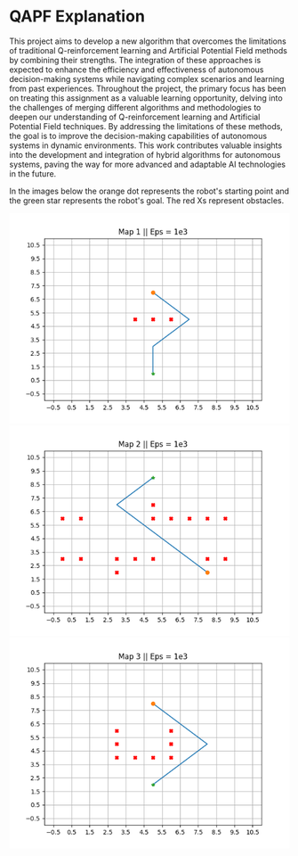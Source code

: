 # QAPF Explanation

This project aims to develop a new algorithm that overcomes the limitations of traditional Q-reinforcement learning and Artificial Potential Field methods by combining their strengths. The integration of these approaches is expected to enhance the efficiency and effectiveness of autonomous decision-making systems while navigating complex scenarios and learning from past experiences. Throughout the project, the primary focus has been on treating this assignment as a valuable learning opportunity, delving into the challenges of merging different algorithms and methodologies to deepen our understanding of Q-reinforcement learning and Artificial Potential Field techniques. By addressing the limitations of these methods, the goal is to improve the decision-making capabilities of autonomous systems in dynamic environments. This work contributes valuable insights into the development and integration of hybrid algorithms for autonomous systems, paving the way for more advanced and adaptable AI technologies in the future.

In the images below the orange dot represents the robot's starting point and the green star represents the robot's goal. The red Xs represent obstacles.

![Map 1](map1.png)
![Map 2](map2.png)
![Map 3](map3.png)
